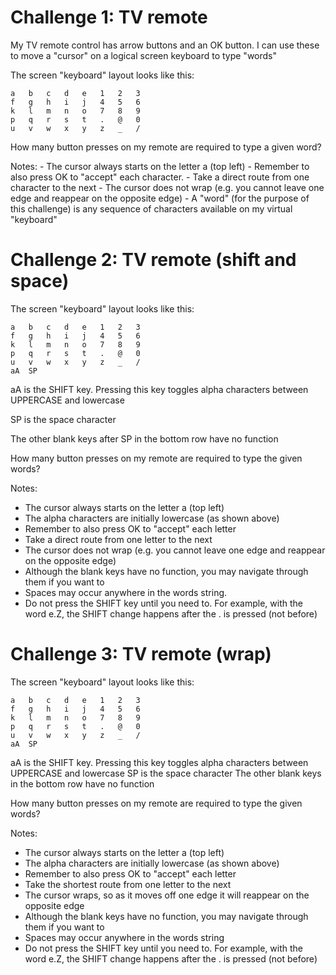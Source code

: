 # Challenge 1: TV remote

My TV remote control has arrow buttons and an OK button.  I can use these to move a "cursor" on a logical screen keyboard to type "words"

The screen "keyboard" layout looks like this:

    a	b	c	d	e	1	2	3
    f	g	h	i	j	4	5	6
    k	l	m	n	o	7	8	9
    p	q	r	s	t	.	@	0
    u	v	w	x	y	z	_	/

How many button presses on my remote are required to type a given word?

Notes:
    - The cursor always starts on the letter a (top left)
    - Remember to also press OK to "accept" each character.
    - Take a direct route from one character to the next
    - The cursor does not wrap (e.g. you cannot leave one edge and reappear on the opposite edge)
    - A "word" (for the purpose of this challenge) is any sequence of characters available on my virtual "keyboard"



# Challenge 2: TV remote (shift and space)

The screen "keyboard" layout looks like this:

    a	b	c	d	e	1	2	3
    f	g	h	i	j	4	5	6
    k	l	m	n	o	7	8	9
    p	q	r	s	t	.	@	0
    u	v	w	x	y	z	_	/
    aA  SP          			

aA is the SHIFT key. Pressing this key toggles alpha characters between UPPERCASE and lowercase

SP is the space character

The other blank keys after SP in the bottom row have no function

How many button presses on my remote are required to type the given words?

Notes:
- The cursor always starts on the letter a (top left)
- The alpha characters are initially lowercase (as shown above)
- Remember to also press OK to "accept" each letter
- Take a direct route from one letter to the next
- The cursor does not wrap (e.g. you cannot leave one edge and reappear on the opposite edge)
- Although the blank keys have no function, you may navigate through them if you want to
- Spaces may occur anywhere in the words string.
- Do not press the SHIFT key until you need to. For example, with the word e.Z, the SHIFT change happens after the . is pressed (not before)		



# Challenge 3: TV remote (wrap)

The screen "keyboard" layout looks like this:

    a	b	c	d	e	1	2	3
    f	g	h	i	j	4	5	6
    k	l	m	n	o	7	8	9
    p	q	r	s	t	.	@	0
    u	v	w	x	y	z	_	/
    aA  SP

aA is the SHIFT key. Pressing this key toggles alpha characters between UPPERCASE and lowercase
SP is the space character
The other blank keys in the bottom row have no function

How many button presses on my remote are required to type the given words?

Notes: 
- The cursor always starts on the letter a (top left)
- The alpha characters are initially lowercase (as shown above)
- Remember to also press OK to "accept" each letter
- Take the shortest route from one letter to the next
- The cursor wraps, so as it moves off one edge it will reappear on the opposite edge
- Although the blank keys have no function, you may navigate through them if you want to
- Spaces may occur anywhere in the words string
- Do not press the SHIFT key until you need to. For example, with the word e.Z, the SHIFT change happens after the . is pressed (not before)
